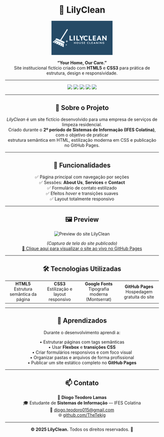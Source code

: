 <h1 align="center">🌸 LilyClean</h1>

<p align="center">
  <img src="img/logo.png" alt="Logo LilyClean" width="200px">
</p>

<p align="center">
  <b>“Your Home, Our Care.”</b><br>
  Site institucional fictício criado com <b>HTML5</b> e <b>CSS3</b> para prática de estrutura, design e responsividade.
</p>

---

<p align="center">
  <img src="https://img.shields.io/badge/status-IN PROGRESS-brightyellow?style=for-the-badge">
  <img src="https://img.shields.io/badge/HTML5-E34F26?style=for-the-badge&logo=html5&logoColor=white">
  <img src="https://img.shields.io/badge/CSS3-1572B6?style=for-the-badge&logo=css3&logoColor=white">
  <img src="https://img.shields.io/badge/Responsive-Yes-brightgreen?style=for-the-badge">
  <img src="https://img.shields.io/badge/Made%20with-%F0%9F%92%99-blue?style=for-the-badge">
</p>

---

<h2 align="center">🧹 Sobre o Projeto</h2>

<p align="center">
  <i>LilyClean</i> é um site fictício desenvolvido para uma empresa de serviços de limpeza residencial.<br>
  Criado durante o <b>2º período de Sistemas de Informação (IFES Colatina)</b>, com o objetivo de praticar<br>
  estrutura semântica em HTML, estilização moderna em CSS e publicação no GitHub Pages.
</p>

---

<h2 align="center">🚀 Funcionalidades</h2>

<p align="center">
  ✅ Página principal com navegação por seções<br>
  ✅ Sessões: <b>About Us</b>, <b>Services</b> e <b>Contact</b><br>
  ✅ Formulário de contato estilizado<br>
  ✅ Efeitos <i>hover</i> e transições suaves<br>
  ✅ Layout totalmente responsivo
</p>

---

<h2 align="center">🖼️ Preview</h2>

<p align="center">
  <img src="img/screenshot.png" alt="Preview do site LilyClean" width="800px">
</p>

<p align="center">
  <i>(Captura de tela do site publicado)</i><br>
  <a href="https://seuusuario.github.io/lilyclean-website" target="_blank">
    🔗 Clique aqui para visualizar o site ao vivo no GitHub Pages
  </a>
</p>

---

<h2 align="center">🛠️ Tecnologias Utilizadas</h2>

<table align="center">
  <tr>
    <td align="center"><b>HTML5</b><br>Estrutura semântica da página</td>
    <td align="center"><b>CSS3</b><br>Estilização e layout responsivo</td>
    <td align="center"><b>Google Fonts</b><br>Tipografia moderna (Montserrat)</td>
    <td align="center"><b>GitHub Pages</b><br>Hospedagem gratuita do site</td>
  </tr>
</table>

---

<h2 align="center">🧠 Aprendizados</h2>

<p align="center">
  Durante o desenvolvimento aprendi a:
</p>

<p align="center">
  • Estruturar páginas com tags semânticas <br>
  • Usar <b>Flexbox</b> e <b>transições CSS</b> <br>
  • Criar formulários responsivos e com foco visual <br>
  • Organizar pastas e arquivos de forma profissional <br>
  • Publicar um site estático completo no <b>GitHub Pages</b>
</p>

---

<h2 align="center">📫 Contato</h2>

<p align="center">
  👤 <b>Diogo Teodoro Lamas</b><br>
  🎓 Estudante de <b>Sistemas de Informação</b> — IFES Colatina<br>
  📧 <a href="mailto:diogo.teodoro015@gmail.com">diogo.teodoro015@gmail.com</a><br>
  🌐 <a href="https://github.com/TheTekig">github.com/TheTekig</a>
</p>

---

<p align="center">
  <b>© 2025 LilyClean.</b> Todos os direitos reservados. 🌿
</p>
